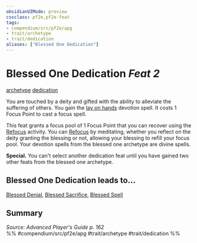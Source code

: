 ```yaml
---
obsidianUIMode: preview
cssclass: pf2e,pf2e-feat
tags:
- compendium/src/pf2e/apg
- trait/archetype
- trait/dedication
aliases: ["Blessed One Dedication"]
---
```

# Blessed One Dedication  *Feat 2*  
[archetype](../../Rules/traits/archetype.md)  [dedication](../../Rules/traits/dedication.md)  


You are touched by a deity and gifted with the ability to alleviate the suffering of others. You gain the [lay on hands](../spells/lay-on-hands.md) devotion spell. It costs 1 Focus Point to cast a focus spell.

This feat grants a focus pool of 1 Focus Point that you can recover using the [Refocus](../../Rules/actions/refocus.md) activity. You can [Refocus](../../Rules/actions/refocus.md) by meditating, whether you reflect on the deity granting the blessing or not, allowing your blessing to refill your focus pool. Your devotion spells from the blessed one archetype are divine spells.

**Special.** You can't select another dedication feat until you have gained two other feats from the blessed one archetype.

## Blessed One Dedication leads to...

[Blessed Denial](blessed-denial-apg.md), [Blessed Sacrifice](blessed-sacrifice-apg.md), [Blessed Spell](blessed-spell-apg.md)

## Summary

*Source: Advanced Player's Guide p. 162*  
%% #compendium/src/pf2e/apg #trait/archetype #trait/dedication %%